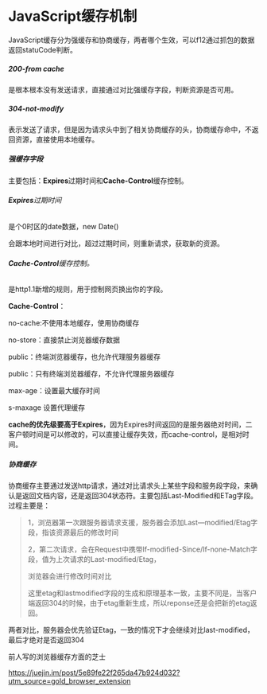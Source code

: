 # 					JavaScript缓存机制

JavaScript缓存分为强缓存和协商缓存，两者哪个生效，可以f12通过抓包的数据返回statuCode判断。

##### 200-from cache

是根本根本没有发送请求，直接通过对比强缓存字段，判断资源是否可用。

##### 304-not-modify

表示发送了请求，但是因为请求头中到了相关协商缓存的头，协商缓存命中，不返回资源，直接使用本地缓存。

##### 强缓存字段

​		主要包括：**Expires**过期时间和**Cache-Control**缓存控制。

###### **Expires**过期时间

是个0时区的date数据，new Date()

会跟本地时间进行对比，超过过期时间，则重新请求，获取新的资源。

###### **Cache-Control**缓存控制。

是http1.1新增的规则，用于控制网页换出你的字段。

**Cache-Control**：

no-cache:不使用本地缓存，使用协商缓存

no-store：直接禁止浏览器缓存数据

public：终端浏览器缓存，也允许代理服务器缓存

public：只有终端浏览器缓存，不允许代理服务器缓存

max-age：设置最大缓存时间

s-maxage 设置代理缓存

**cache的优先级要高于Expires**，因为Expires时间返回的是服务器绝对时间，二客户顿时间是可以修改的，可以直接让缓存失效，而cache-control，是相对时间。

##### 协商缓存

​		协商缓存主要通过发送http请求，通过对比请求头上某些字段和服务段字段，来确认是返回文档内容，还是返回304状态符。主要包括Last-Modified和ETag字段。过程主要是：

> 1，浏览器第一次跟服务器请求支援，服务器会添加Last—modified/Etag字段，指该资源最后的修改时间
>
> 2，第二次请求，会在Request中携带If-modified-Since/If-none-Match字段，值为上次请求的Last-modified/Etag，
>
> 浏览器会进行修改时间对比
>
> 这里etag和lastmodified字段的生成和原理基本一致，主要不同是，当客户端返回304的时候，由于etag重新生成，所以reponse还是会把新的etag返回。

两者对比，服务器会优先验证Etag，一致的情况下才会继续对比last-modified，最后才绝对是否返回304





前人写的浏览器缓存方面的芝士

https://juejin.im/post/5e89fe22f265da47b924d032?utm_source=gold_browser_extension







​		

